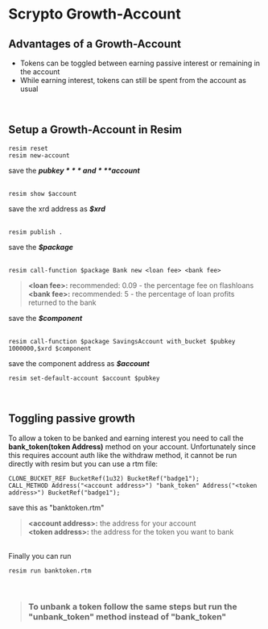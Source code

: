 # Scrypto Growth-Account
 
## Advantages of a Growth-Account
- Tokens can be toggled between earning passive interest or remaining in the account
- While earning interest, tokens can still be spent from the account as usual
<br>

## Setup a Growth-Account in Resim
```
resim reset
resim new-account
```
save the ***$pubkey*** and ***$account***  
<br>
```
resim show $account
```
save the xrd address as ***$xrd***  
<br>
```
resim publish .
```
save the ***$package***  
<br>
```
resim call-function $package Bank new <loan fee> <bank fee>
```
>**\<loan fee\>:** recommended: 0.09  - the percentage fee on flashloans  
>**\<bank fee\>:** recommended: 5     - the percentage of loan profits returned to the bank  

save the ***$component***  
<br>
```
resim call-function $package SavingsAccount with_bucket $pubkey 1000000,$xrd $component
```
save the component address as ***$account***
<br>
```
resim set-default-account $account $pubkey
```
<br>

## Toggling passive growth
To allow a token to be banked and earning interest you need to call the **bank_token(token Address)** method on your account. 
Unfortunately since this requires account auth like the withdraw method, it cannot be run directly with resim but you can use a rtm file:
```
CLONE_BUCKET_REF BucketRef(1u32) BucketRef("badge1");
CALL_METHOD Address("<account address>") "bank_token" Address("<token address>") BucketRef("badge1");
```
save this as "banktoken.rtm"  
>**\<account address\>:** the address for your account  
>**\<token address\>:** the address for the token you want to bank  
<br>
Finally you can run

```
resim run banktoken.rtm
```
<br>

> ### To unbank a token follow the same steps but run the "unbank_token" method instead of "bank_token"
